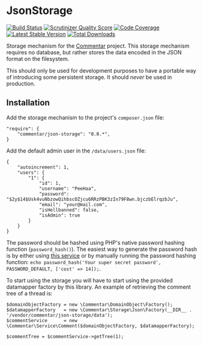 JsonStorage
=

[![Build Status](https://travis-ci.org/Commentar/JsonStorage.png?branch=master)](https://travis-ci.org/Commentar/JsonStorage) [![Scrutinizer Quality Score](https://scrutinizer-ci.com/g/Commentar/JsonStorage/badges/quality-score.png?s=ce019bd113d859ef157e5a7d7555897db881a353)](https://scrutinizer-ci.com/g/Commentar/JsonStorage/) [![Code Coverage](https://scrutinizer-ci.com/g/Commentar/JsonStorage/badges/coverage.png?s=ca50868839a88e433182144269e11093d3c33616)](https://scrutinizer-ci.com/g/Commentar/JsonStorage/) [![Latest Stable Version](https://poser.pugx.org/Commentar/json-storage/v/stable.png)](https://packagist.org/packages/Commentar/json-storage) [![Total Downloads](https://poser.pugx.org/Commentar/json-storage/downloads.png)](https://packagist.org/packages/Commentar/json-storage)

Storage mechanism for the [Commentar][commentar] project. This storage mechanism requires no database, but rather stores the data encoded in the JSON format on the filesystem.

This should only be used for development purposes to have a portable way of introducing some persistent storage. It should *never* be used in production.

Installation
-

Add the storage mechanism to the project's `composer.json` file:

    "require": {
        "commentar/json-storage": "0.0.*",
    }

Add the default admin user in the `/data/users.json` file:

    {
        "autoincrement": 1,
        "users": {
            "1": {
                "id": 1,
                "username": "PeeHaa",
                "password": "$2y$14$Usk4vuNbzowQihbscOZjcu6RRzPBK3zIn79F8wn.bjczbElrqzbJu",
                "email": "your@mail.com",
                "isHellbanned": false,
                "isAdmin": true
            }
        }
    }

The password should be hashed using PHP's native password hashing function (`password_hash()`). The easiest way to generate the password hash is by either using [this service][hash-service] or by manually running the password hashing function: `echo password_hash('Your super secret password', PASSWORD_DEFAULT, ['cost' => 14]);`.

To start using the storage you will have to start using the provided datamapper factory by this library. An example of retrieving the comment tree of a thread is:

    $domainObjectFactory = new \Commentar\DomainObject\Factory();
    $datamapperFactory   = new \Commentar\Storage\Json\Factory(__DIR__ . '/vendor/commentar/json-storage/data');
    $commentService      = new \Commentar\Service\Comment($domainObjectFactory, $datamapperFactory);

    $commentTree = $commentService->getTree(1);

[commentar]:https://github.com/Commentar/Commentar
[hash-service]:https://passhash.pieterhordijk.com
